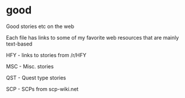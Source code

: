 # good
Good stories etc on the web

Each file has links to some of my favorite web resources that are mainly text-based

HFY - links to stories from /r/HFY

MSC - Misc. stories

QST - Quest type stories

SCP - SCPs from scp-wiki.net
